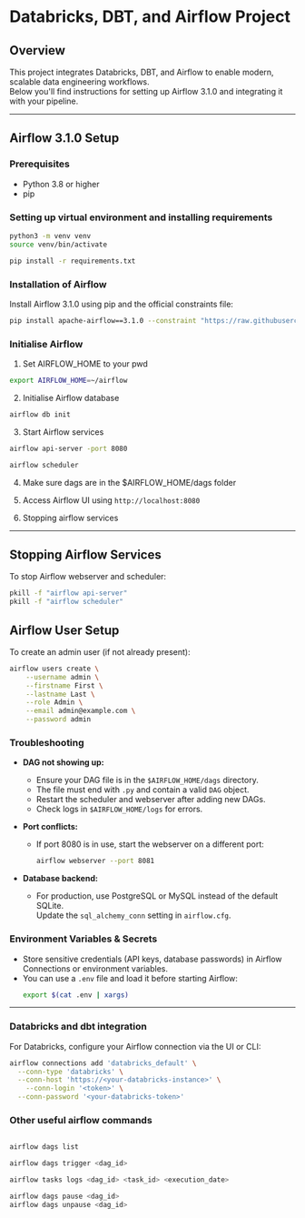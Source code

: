 # Databricks, DBT, and Airflow Project

## Overview

This project integrates Databricks, DBT, and Airflow to enable modern, scalable data engineering workflows.  
Below you'll find instructions for setting up Airflow 3.1.0 and integrating it with your pipeline.

---

## Airflow 3.1.0 Setup

### Prerequisites

- Python 3.8 or higher
- pip

### Setting up virtual environment and installing requirements

```sh 
python3 -m venv venv
source venv/bin/activate

pip install -r requirements.txt 
```

### Installation of Airflow

Install Airflow 3.1.0 using pip and the official constraints file:

```sh
pip install apache-airflow==3.1.0 --constraint "https://raw.githubusercontent.com/apache/airflow/constraints-3.1.0/constraints-3.1.0.txt"
```

### Initialise Airflow 

1. Set AIRFLOW_HOME to your pwd 

```sh 
export AIRFLOW_HOME=~/airflow
```

2. Initialise Airflow database 

```sh 
airflow db init
```

3. Start Airflow services 

```sh 
airflow api-server -port 8080 

airflow scheduler 
```

4. Make sure dags are in the $AIRFLOW_HOME/dags folder 

5. Access Airflow UI using ```http://localhost:8080```

6. Stopping airflow services 

---

## Stopping Airflow Services

To stop Airflow webserver and scheduler:

```sh
pkill -f "airflow api-server"
pkill -f "airflow scheduler"
```

## Airflow User Setup

To create an admin user (if not already present):

```sh
airflow users create \
    --username admin \
    --firstname First \
    --lastname Last \
    --role Admin \
    --email admin@example.com \
    --password admin
```

### Troubleshooting

- **DAG not showing up:**  
  - Ensure your DAG file is in the `$AIRFLOW_HOME/dags` directory.
  - The file must end with `.py` and contain a valid `DAG` object.
  - Restart the scheduler and webserver after adding new DAGs.
  - Check logs in `$AIRFLOW_HOME/logs` for errors.

- **Port conflicts:**  
  - If port 8080 is in use, start the webserver on a different port:  
    ```sh
    airflow webserver --port 8081
    ```

- **Database backend:**  
  - For production, use PostgreSQL or MySQL instead of the default SQLite.  
    Update the `sql_alchemy_conn` setting in `airflow.cfg`.

### Environment Variables & Secrets

- Store sensitive credentials (API keys, database passwords) in Airflow Connections or environment variables.
- You can use a `.env` file and load it before starting Airflow:
  ```sh
  export $(cat .env | xargs)


---

### Databricks and dbt integration

For Databricks, configure your Airflow connection via the UI or CLI:

```sh
airflow connections add 'databricks_default' \
  --conn-type 'databricks' \
  --conn-host 'https://<your-databricks-instance>' \
    --conn-login '<token>' \
  --conn-password '<your-databricks-token>'

```

### Other useful airflow commands 

```sh

airflow dags list

airflow dags trigger <dag_id>

airflow tasks logs <dag_id> <task_id> <execution_date> 

airflow dags pause <dag_id>
airflow dags unpause <dag_id>

```